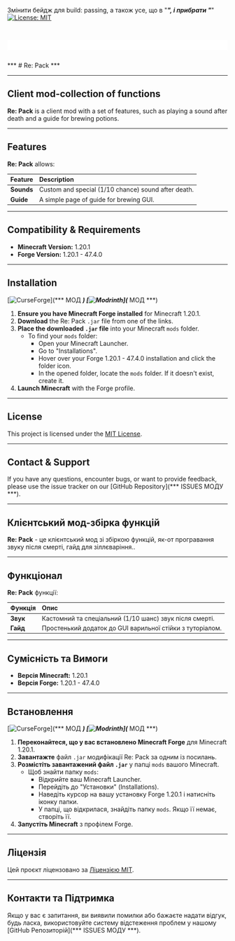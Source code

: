 Змінити бейдж для build: passing, а також усе, що в "***", і прибрати "***"
[![License: MIT](https://img.shields.io/badge/License-MIT-blue.svg)](https://opensource.org/licenses/MIT)
# ![Inasai's Project](images/banner.png)

*** # Re: Pack ***

---

## Client mod-collection of functions

**Re: Pack** іs a client mod with a set of features, such as playing a sound after death and a guide for brewing potions.

---

## Features

**Re: Pack** allows:

| Feature        | Description                                         |
|:---------------|:----------------------------------------------------|
| **Sounds**     | Custom and special (1/10 chance) sound after death. |
| **Guide**      | A simple page of guide for brewing GUI.             |

---

## Compatibility & Requirements

* **Minecraft Version:** 1.20.1
* **Forge Version:** 1.20.1 - 47.4.0

---

## Installation
[![CurseForge](https://img.shields.io/badge/CurseForge-Download-orange?logo=curseforge&logoColor=white)](*** МОД ***) [![Modrinth](https://img.shields.io/badge/Modrinth-Download-5da545?logo=modrinth&logoColor=white)](*** МОД ***)

1.  **Ensure you have Minecraft Forge installed** for Minecraft 1.20.1.
2.  **Download** the Re: Pack `.jar` file from one of the links.
3.  **Place the downloaded `.jar` file** into your Minecraft `mods` folder.
    * To find your `mods` folder:
        * Open your Minecraft Launcher.
        * Go to "Installations".
        * Hover over your Forge 1.20.1 - 47.4.0 installation and click the folder icon.
        * In the opened folder, locate the `mods` folder. If it doesn't exist, create it.
4.  **Launch Minecraft** with the Forge profile.

---

## License

This project is licensed under the [MIT License](LICENSE).

---

## Contact & Support

If you have any questions, encounter bugs, or want to provide feedback, please use the issue tracker on our [GitHub Repository](*** ISSUES МОДУ ***).

---

## Клієнтський мод-збірка функцій

**Re: Pack** - це клієнтський мод зі збіркою функцій, як-от програвання звуку після смерті, гайд для зіллєваріння..

---

## Функціонал

**Re: Pack** функції:

| Функція     | Опис                                                      |
|:------------|:----------------------------------------------------------|
| **Звук**    | Кастомний та спеціальний (1/10 шанс) звук після смерті.   |
| **Гайд**    | Простенький додаток до GUI варильної стійки з туторіалом. |

---

## Сумісність та Вимоги

* **Версія Minecraft:** 1.20.1
* **Версія Forge:** 1.20.1 - 47.4.0

---

## Встановлення
[![CurseForge](https://img.shields.io/badge/CurseForge-Download-orange?logo=curseforge&logoColor=white)](*** МОД ***) [![Modrinth](https://img.shields.io/badge/Modrinth-Download-5da545?logo=modrinth&logoColor=white)](*** МОД ***)

1.  **Переконайтеся, що у вас встановлено Minecraft Forge** для Minecraft 1.20.1.
2.  **Завантажте** файл `.jar` модифікації Re: Pack за одним із посилань.
3.  **Розмістіть завантажений файл `.jar`** у папці `mods` вашого Minecraft.
    * Щоб знайти папку `mods`:
        * Відкрийте ваш Minecraft Launcher.
        * Перейдіть до "Установки" (Installations).
        * Наведіть курсор на вашу установку Forge 1.20.1 і натисніть іконку папки.
        * У папці, що відкрилася, знайдіть папку `mods`. Якщо її немає, створіть її.
4.  **Запустіть Minecraft** з профілем Forge.

---

## Ліцензія

Цей проєкт ліцензовано за [Ліцензією MIT](LICENSE).

---

## Контакти та Підтримка

Якщо у вас є запитання, ви виявили помилки або бажаєте надати відгук, будь ласка, використовуйте систему відстеження проблем у нашому [GitHub Репозиторій](*** ISSUES МОДУ ***).
